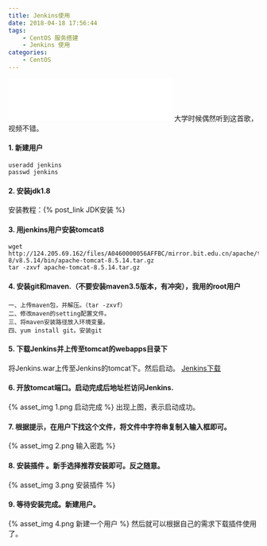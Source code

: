 ```yaml
---
title: Jenkins使用
date: 2018-04-18 17:56:44
tags:
    - CentOS 服务搭建
    - Jenkins 使用
categories:
    - CentOS
---
```

<iframe frameborder="no" border="0" marginwidth="0" marginheight="0" 
width=330 height=86 src="//music.163.com/outchain/player?type=2&id=25638632&auto=1&height=66"></iframe>
大学时候偶然听到这首歌，视频不错。

#### 1. 新建用户
```text
useradd jenkins
passwd jenkins
```
#### 2. 安装jdk1.8
安装教程：{% post_link JDK安装 %}
#### 3. 用jenkins用户安装tomcat8
```text
wget http://124.205.69.162/files/A0460000056AFFBC/mirror.bit.edu.cn/apache/tomcat/tomcat-8/v8.5.14/bin/apache-tomcat-8.5.14.tar.gz
tar -zxvf apache-tomcat-8.5.14.tar.gz
```
#### 4. 安装git和maven.（不要安装maven3.5版本，有冲突），我用的root用户
```text
一、上传maven包，并解压。（tar -zxvf）
二、修改maven的setting配置文件。
三、将maven安装路径放入环境变量。
四、yum install git。安装git
```
#### 5. 下载Jenkins并上传至tomcat的webapps目录下
 将Jenkins.war上传至Jenkins的tomcat下。然后启动。
 [Jenkins下载](https://jenkins.io/download/)

#### 6. 开放tomcat端口。启动完成后地址栏访问Jenkins.
{% asset_img 1.png 启动完成 %}
出现上图，表示启动成功。
#### 7. 根据提示，在用户下找这个文件，将文件中字符串复制入输入框即可。
{% asset_img 2.png 输入密匙 %}
#### 8. 安装插件 。新手选择推荐安装即可。反之随意。
{% asset_img 3.png 安装插件 %}
#### 9. 等待安装完成。新建用户。
{% asset_img 4.png 新建一个用户 %}
然后就可以根据自己的需求下载插件使用了。